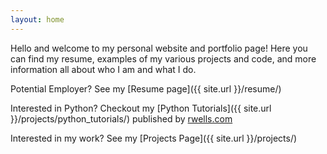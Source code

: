 ```yaml
---
layout: home
---
```


Hello and welcome to my personal website and portfolio page! Here you can find my resume, examples of my various projects and code, and more information all about who I am and what I do. 

Potential Employer? See my [Resume page]({{ site.url }}/resume/)

Interested in Python? Checkout my [Python Tutorials]({{ site.url }}/projects/python_tutorials/) published by [rwells.com]( https://wellsr.com/python )

Interested in my work? See my [Projects Page]({{ site.url }}/projects/)

